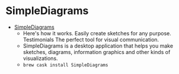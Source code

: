 # SimpleDiagrams
- [SimpleDiagrams](https://www.simplediagrams.com/)
  -  Here's how it works. Easily create sketches for any purpose. Testimonials The perfect tool for visual communication.
  - SimpleDiagrams is a desktop application that helps you make sketches, diagrams, information graphics and other kinds of visualizations.
  - `brew cask install SimpleDiagrams`
